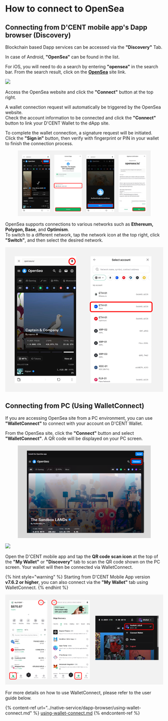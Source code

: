 # How to connect to OpenSea

## Connecting from D'CENT mobile app's Dapp browser (Discovery)

Blockchain based Dapp services can be accessed via the **"Discovery"** Tab.

In case of Android, **"OpenSea"** can be found in the list.

For iOS, you will need to do a search by entering **"opensea"** in the search bar. From the search result, click on the [**OpenSea**](https://opensea.io/) site link.

![](../.gitbook/assets/Opensea\(1\).png)

Access the OpenSea website and click the **"Connect"** button at the top right.

A wallet connection request will automatically be triggered by the OpenSea website.\
Check the account information to be connected and click the **"Connect"** button to link your D'CENT Wallet to the dApp site.

To complete the wallet connection, a signature request will be initiated.\
Click the **"Sign in"** button, then verify with fingerprint or PIN in your wallet to finish the connection process.

<figure><img src="../.gitbook/assets/Opensea(2) (2).png" alt=""><figcaption></figcaption></figure>

OpenSea supports connections to various networks such as **Ethereum, Polygon, Base**, and **Optimism**.\
To switch to a different network, tap the network icon at the top right, click **"Switch"**, and then select the desired network.

![](<../.gitbook/assets/Opensea(3) (1).png>)

## Connecting from PC (Using WalletConnect)

If you are accessing OpenSea site from a PC environment, you can use **"WalletConnect"** to connect with your account on D'CENT Wallet.&#x20;

From the OpenSea site, click the **"Connect"** button and select **"WalletConnect"**. A QR code will be displayed on your PC screen.

<figure><img src="../.gitbook/assets/Opensea(4) (1).png" alt=""><figcaption></figcaption></figure>

![](../.gitbook/assets/Opensea\(5\).png)

Open the D'CENT mobile app and tap the **QR code scan icon** at the top of the **"My Wallet"** or **"Discovery"** tab to scan the QR code shown on the PC screen. Your wallet will then be connected via WalletConnect.

{% hint style="warning" %}
Starting from D'CENT Mobile App version **v7.6.2 or higher**, you can also connect via the **"My Wallet"** tab using WalletConnect.
{% endhint %}

![](<../.gitbook/assets/Opensea(6) (1).png>)

For more details on how to use WalletConnect, please refer to the user guide below.

{% content-ref url="../native-service/dapp-browser/using-wallet-connect.md" %}
[using-wallet-connect.md](../native-service/dapp-browser/using-wallet-connect.md)
{% endcontent-ref %}
